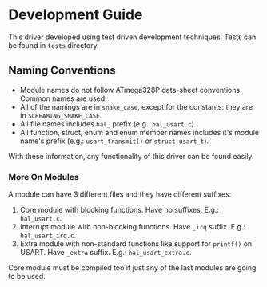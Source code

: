 # Development Guide

This driver developed using test driven development techniques. Tests can be
found in `tests` directory.

## Naming Conventions

* Module names do not follow ATmega328P data-sheet conventions. Common names are
used.
* All of the namings are in `snake_case`, except for the constants: they are in
`SCREAMING_SNAKE_CASE`.
* All file names includes `hal_` prefix (e.g.: `hal_usart.c`).
* All function, struct, enum and enum member names includes it's module name's
prefix (e.g.: `usart_transmit()` or `struct usart_t`).

With these information, any functionality of this driver can be found easily.

### More On Modules

A module can have 3 different files and they have different suffixes:

1. Core module with blocking functions. Have no suffixes. E.g.: `hal_usart.c`.
2. Interrupt module with non-blocking functions. Have `_irq` suffix. E.g.:
`hal_usart_irq.c`.
3. Extra module with non-standard functions like support for `printf()` on
USART. Have `_extra` suffix. E.g.: `hal_usart_extra.c`.

Core module must be compiled too if just any of the last modules are going to be
used.
